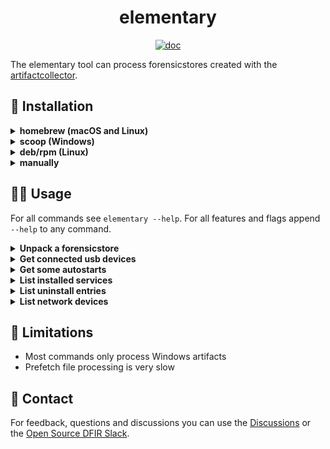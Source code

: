 <h1 align="center">elementary</h1>

<p  align="center">
 <a href="https://godocs.io/github.com/forensicanalysis/elementary"><img src="https://godocs.io/github.com/forensicanalysis/elementary?status.svg" alt="doc" /></a>
</p>

The elementary tool can process forensicstores created with the [artifactcollector](https://github.com/forensicanalysis/artifactcollector).

## 💾 Installation

<details><summary><b>homebrew (macOS and Linux)</b></summary>

If you have the [Homebrew](https://brew.sh/) package manager installed, you can install elementary using:

```bash
brew tap forensicanalysis/tap
brew install elementary
```

</details>
<details><summary><b>scoop (Windows)</b></summary>

If you have the [Scoop](https://scoop.sh/) package manager installed, you can install elementary using:

```bash
scoop bucket add elementary https://github.com/forensicanalysis/homebrew-tap
scoop install elementary
```

</details>
<details><summary><b>deb/rpm (Linux)</b></summary>

Download the .deb or .rpm from the [releases](https://github.com/forensicanalysis/elementary/releases) 
page and install with `dpkg -i` and `rpm -i` respectively.

</details>
<details><summary><b>manually</b></summary>

The GitHub [releases](https://github.com/forensicanalysis/elementary/releases) pages provides binaries for all common systems.

</details>


## 🧑‍💻 Usage

For all commands see `elementary --help`. For all features and flags append `--help` to any command.

<details><summary><b>Unpack a forensicstore</b></summary>

```bash
elementary archive unpack pc2dd9f0f_2020-05-16T16-46-25.forensicstore
```

</details>
<details><summary><b>Get connected usb devices</b></summary>

```bash
elementary run usb pc2dd9f0f_2020-05-16T16-46-25.forensicstore
```


</details>
<details><summary><b>Get some autostarts</b></summary>

```bash
elementary run run-keys pc2dd9f0f_2020-05-16T16-46-25.forensicstore
```

</details>
<details><summary><b>List installed services</b></summary>

```bash
elementary run services pc2dd9f0f_2020-05-16T16-46-25.forensicstore
```

</details>
<details><summary><b>List uninstall entries</b></summary>

```bash
elementary run software pc2dd9f0f_2020-05-16T16-46-25.forensicstore
```

</details>
<details><summary><b>List network devices</b></summary>

```bash
elementary run networking pc2dd9f0f_2020-05-16T16-46-25.forensicstore
```

</details>

## 🚫 Limitations

- Most commands only process Windows artifacts
- Prefetch file processing is very slow

## 💬 Contact

For feedback, questions and discussions you can use the [Discussions](https://github.com/forensicanalysis/elementary/discussions) or the [Open Source DFIR Slack](https://github.com/open-source-dfir/slack).

